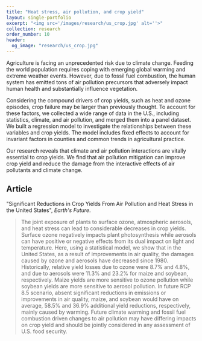 ```yaml
---
title: "Heat stress, air pollution, and crop yield"
layout: single-portfolio
excerpt: "<img src='/images/research/us_crop.jpg' alt=''>"
collection: research
order_number: 10
header: 
  og_image: "research/us_crop.jpg"
---
```


Agriculture is facing an unprecedented risk due to climate change. Feeding the world population requires coping with emerging global warming and extreme weather events. However, due to fossil fuel combustion, the human system has emitted tons of air pollution precursors that adversely impact human health and substantially influence vegetation.

Considering the compound drivers of crop yields, such as heat and ozone episodes, crop failure may be larger than previously thought. To account for these factors, we collected a wide range of data in the U.S., including statistics, climate, and air pollution, and merged them into a panel dataset. We built a regression model to investigate the relationships between these variables and crop yields. The model includes fixed effects to account for invariant factors in counties and common trends in agricultural practice.

Our research reveals that climate and air pollution interactions are vitally essential to crop yields. We find that air pollution mitigation can improve crop yield and reduce the damage from the interactive effects of air pollutants and climate change.

## Article

"Significant Reductions in Crop Yields From Air Pollution and Heat Stress in the United States", *Earth's Future*.

> The joint exposure of plants to surface ozone, atmospheric aerosols, and heat stress can lead to considerable decreases in crop yields. Surface ozone negatively impacts plant photosynthesis while aerosols can have positive or negative effects from its dual impact on light and temperature. Here, using a statistical model, we show that in the United States, as a result of improvements in air quality, the damages caused by ozone and aerosols have decreased since 1980. Historically, relative yield losses due to ozone were 8.7% and 4.8%, and due to aerosols were 11.3% and 23.2% for maize and soybean, respectively. Maize yields are more sensitive to ozone pollution while soybean yields are more sensitive to aerosol pollution. In future RCP 8.5 scenario, absent significant reductions in emissions or improvements in air quality, maize, and soybean would have on average, 58.5% and 36.9% additional yield reductions, respectively, mainly caused by warming. Future climate warming and fossil fuel combustion driven changes to air pollution may have differing impacts on crop yield and should be jointly considered in any assessment of U.S. food security.
